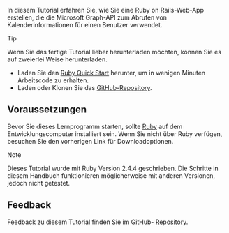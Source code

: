 <!-- markdownlint-disable MD002 MD041 -->

In diesem Tutorial erfahren Sie, wie Sie eine Ruby on Rails-Web-App erstellen, die die Microsoft Graph-API zum Abrufen von Kalenderinformationen für einen Benutzer verwendet.

> [!TIP]
> Wenn Sie das fertige Tutorial lieber herunterladen möchten, können Sie es auf zweierlei Weise herunterladen.
>
> - Laden Sie den [Ruby Quick Start](https://developer.microsoft.com/graph/quick-start?platform=option-ruby) herunter, um in wenigen Minuten Arbeitscode zu erhalten.
> - Laden oder Klonen Sie das [GitHub-Repository](https://github.com/microsoftgraph/msgraph-training-rubyrailsapp).

## <a name="prerequisites"></a>Voraussetzungen

Bevor Sie dieses Lernprogramm starten, sollte [Ruby](https://www.ruby-lang.org/en/downloads/) auf dem Entwicklungscomputer installiert sein. Wenn Sie nicht über Ruby verfügen, besuchen Sie den vorherigen Link für Downloadoptionen.

> [!NOTE]
> Dieses Tutorial wurde mit Ruby Version 2.4.4 geschrieben. Die Schritte in diesem Handbuch funktionieren möglicherweise mit anderen Versionen, jedoch nicht getestet.

## <a name="feedback"></a>Feedback

Feedback zu diesem Tutorial finden Sie im GitHub- [Repository](https://github.com/microsoftgraph/msgraph-training-rubyrailsapp).